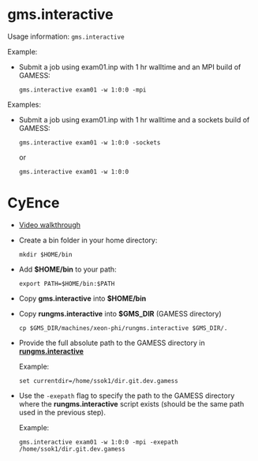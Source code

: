 # gms.interactive

Usage information:
`gms.interactive`

Example:
*  Submit a job using exam01.inp with 1 hr walltime and an MPI build of GAMESS:

   `gms.interactive exam01 -w 1:0:0 -mpi`

Examples:
*  Submit a job using exam01.inp with 1 hr walltime and a sockets build of GAMESS:

   `gms.interactive exam01 -w 1:0:0 -sockets`
   
   or 
   
   `gms.interactive exam01 -w 1:0:0`

# CyEnce
*  [Video walkthrough](https://www.dropbox.com/s/0jo5aufo485tb9j/gms.interactive-cyence.mp4?dl=0)
*  Create a bin folder in your home directory:

   `mkdir $HOME/bin`

*  Add **$HOME/bin** to your path:

   `export PATH=$HOME/bin:$PATH`

*  Copy **gms.interactive** into **$HOME/bin**

*  Copy **rungms.interactive** into **$GMS_DIR** (GAMESS directory)

   `cp $GMS_DIR/machines/xeon-phi/rungms.interactive $GMS_DIR/.`

*  Provide the full absolute path to the GAMESS directory in **[rungms.interactive](https://github.com/gms-bbg/gamess/blob/development/machines/xeon-phi/rungms.interactive#L11)**
   
   Example:
   
   `set currentdir=/home/ssok1/dir.git.dev.gamess`


*  Use the `-exepath` flag to specify the path to the GAMESS directory where the **rungms.interactive** script exists (should be the same path used in the previous step).

   Example:

   `gms.interactive exam01 -w 1:0:0 -mpi -exepath /home/ssok1/dir.git.dev.gamess`
   
